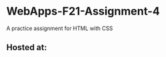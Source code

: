 # WebApps-F21-Assignment-4
A practice assignment for HTML with CSS

<h2>Hosted at:</h2> <https://44-563-webapps-f21.github.io/webapps-f21-assignment-4-vivekreddy764/> 